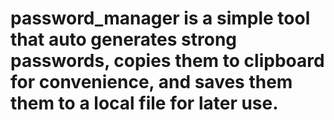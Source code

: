 # password_manager is a simple tool that auto generates strong passwords, copies them to clipboard for convenience, and saves them them to a local file for later use.
